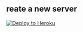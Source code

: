 reate a new server
---
[![Deploy to Heroku](http://www.herokucdn.com/deploy/button.png)](https://heroku.com/deploy)

